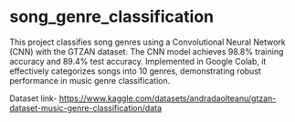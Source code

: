 # song_genre_classification
This project classifies song genres using a Convolutional Neural Network (CNN) with the GTZAN dataset. The CNN model achieves 98.8% training accuracy and 89.4% test accuracy. Implemented in Google Colab, it effectively categorizes songs into 10 genres, demonstrating robust performance in music genre classification.

Dataset link- https://www.kaggle.com/datasets/andradaolteanu/gtzan-dataset-music-genre-classification/data
